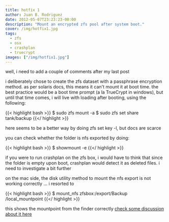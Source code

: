 ```yaml
---
title: hotfix 1
author: Juan B. Rodriguez
date: 2012-05-07T23:23:23-00:00
description: "Mount an encrypted zfs pool after system boot."
cover: /img/hotfix1.jpg
tags:
  - zfs
  - osx
  - crashplan
  - truecrypt
images: ["/img/hotfix1.jpg"]
---
```


well, i need to add a couple of comments after my last post

i deliberately chose to create the zfs dataset with a passphrase encryption method. as per solaris docs, this means it can't mount it at boot time. the best practice would be a boot time prompt (a la TrueCrypt in windows), but until that time comes, i will live with loading after booting, using the following:

{{< highlight bash >}}
$ sudo zfs mount -a
$ sudo zfs set share tank/backup
{{</ highlight >}}

here seems to be a better way by doing zfs set key -l, but docs are scarce

you can check whether the folder is nfs exported by doing:

{{< highlight bash >}}
$ showmount -e
{{</ highlight >}}

if you were to run crashplan on the zfs box, i would have to think that since the folder is empty upon boot, crashplan would detect it as deleted files. i need to investigate a bit further

on the mac side, the disk utility method to mount the nfs export is not working correctly ... i resorted to

{{< highlight bash >}}
$ mount_nfs zfsbox:/export/Backup /local_mountpoint
{{</ highlight >}}

this shows the mountpoint from the finder correctly [check some discussion about it here](https://help.bombich.com/discussions/questions/3459-cloningcopying-to-or-from-an-nfs-share)
